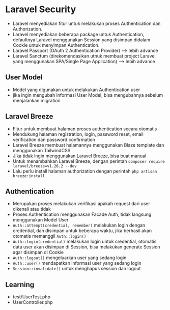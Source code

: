 # Laravel Security
- Laravel menyediakan fitur untuk melakukan proses Authentication dan Authorization.
- Laravel menyediakan beberapa package untuk Authentication, defaultnya Laravel menggunakan Session yang disimpan didalam Cookie untuk menyimpan Authentication.
- Laravel Passport (OAuth 2 Authentication Provider) --> lebih advance
- Laravel Sanctum (direkomendasikan utnuk membuat project Laravel yang menggunakan SPA/Single Page Application) --> lebih advance

## User Model
- Model yang digunakan untuk melakukan Authentication user
- jika ingin mengubah informasi User Model, bisa mengubahnya sebelum menjalankan migration

## Laravel Breeze
- Fitur untuk membuat halaman proses authentication secara otomatis
- Mendukung halaman registration, login, password reset, email verification dan password confirmation
- Laravel Breeze membuat halamannya menggunakan Blaze template dan menggunakan TailwindCSS
- Jika tidak ingin menggunakan Laravel Breeze, bisa buat manual
- Untuk menambahkan Laravel Breeze, dengan perintah `composer require laravel/breeze=v1.26.2 --dev`
- Lalu perlu install halaman authorization dengan perintah `php artisan breeze:install`

## Authentication
- Merupakan proses melakukan verifikasi apakah request dari user dikenali atau tidak
- Proses Authentication menggunakan Facade Auth, tidak langsung menggunakan Model User
- `Auth::attempt(credential, remember)` melakukan login dengan credential, dan disimpan untuk beberapa waktu, jika berhasil akan otomatis memanggil `Auth::login()`
- `Auth::login(credential)` melakukan login untuk credential, otomatis data user akan disimpan di Session, bisa melakukan generate Session agar disimpan di Cookie
- `Auth::logout()` mengeluarkan user yang sedang login
- `Auth::user()` mendapatkan informasi user yang sedang login
- `Session::invalidate()` untuk menghapus session dan logout

## Learning
- test/UserTest.php
- UserController.php
